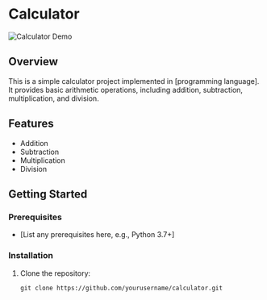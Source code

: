 # Calculator

![Calculator Demo](calculator-demo.gif)

## Overview

This is a simple calculator project implemented in [programming language]. It provides basic arithmetic operations, including addition, subtraction, multiplication, and division.

## Features

- Addition
- Subtraction
- Multiplication
- Division

## Getting Started

### Prerequisites

- [List any prerequisites here, e.g., Python 3.7+]

### Installation

1. Clone the repository:

   ```shell
   git clone https://github.com/yourusername/calculator.git

